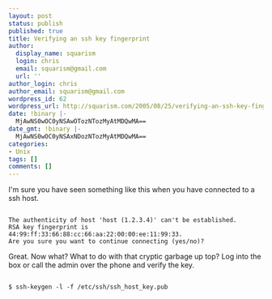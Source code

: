 ```yaml
---
layout: post
status: publish
published: true
title: Verifying an ssh key fingerprint
author:
  display_name: squarism
  login: chris
  email: squarism@gmail.com
  url: ''
author_login: chris
author_email: squarism@gmail.com
wordpress_id: 62
wordpress_url: http://squarism.com/2005/08/25/verifying-an-ssh-key-fingerprint/
date: !binary |-
  MjAwNS0wOC0yNSAwOTozNTozMyAtMDQwMA==
date_gmt: !binary |-
  MjAwNS0wOC0yNSAxNDozNTozMyAtMDQwMA==
categories:
- Unix
tags: []
comments: []
---
```

<p>I'm sure you have seen something like this when you have connected to a ssh host.</p>
<p><code>
The authenticity of host 'host (1.2.3.4)' can't be established.
RSA key fingerprint is 44:99:ff:33:66:88:cc:66:aa:22:00:00:ee:11:99:33.
Are you sure you want to continue connecting (yes/no)?
</code></p>
<p>Great.  Now what?  What to do with that cryptic garbage up top?  Log into the box or call the admin over the phone and verify the key.</p>
<p><code>
$ ssh-keygen -l -f /etc/ssh/ssh_host_key.pub
</code></p>
